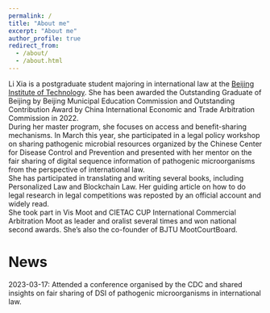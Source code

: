 ```yaml
---
permalink: /
title: "About me"
excerpt: "About me"
author_profile: true
redirect_from: 
  - /about/
  - /about.html
---
```


Li Xia is a postgraduate student majoring in international law at the [Beijing Institute of Technology](https://english.bit.edu.cn/). She has been awarded the Outstanding Graduate of Beijing by Beijing Municipal Education Commission and Outstanding Contribution Award by China International Economic and Trade Arbitration Commission in 2022.<br/>
During her master program, she focuses on access and benefit-sharing mechanisms. In March this year, she participated in a legal policy workshop on sharing pathogenic microbial resources organized by the Chinese Center for Disease Control and Prevention and presented with her mentor on the fair sharing of digital sequence information of pathogenic microorganisms from the perspective of international law.<br/>
She has participated in translating and writing several books, including Personalized Law and Blockchain Law. Her guiding article on how to do legal research in legal competitions was reposted by an official account and widely read.<br/>
She took part in Vis Moot and CIETAC CUP International Commercial Arbitration Moot as leader and oralist several times and won national second awards. She’s also the co-founder of BJTU MootCourtBoard.


News
======
2023-03-17: Attended a conference organised by the CDC and shared insights on fair sharing of DSI of pathogenic microorganisms in international law.


